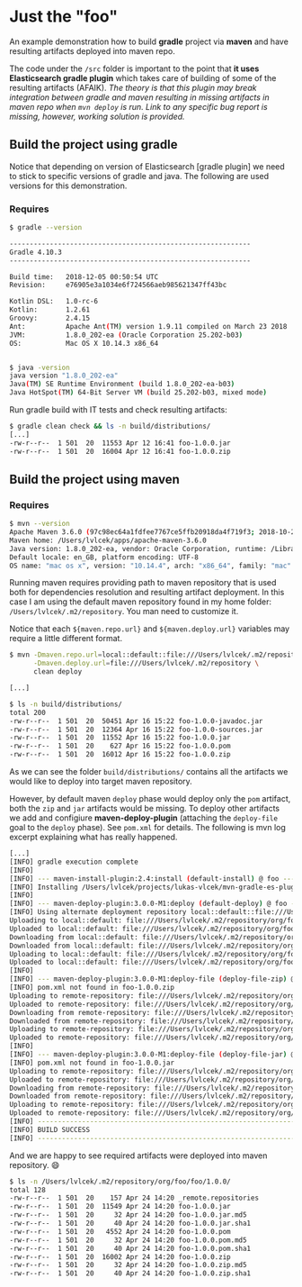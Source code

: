 # Just the "foo"

An example demonstration how to build **gradle** project via
**maven** and have resulting artifacts deployed into maven repo.

The code under the `/src` folder is important to the point that **it uses Elasticsearch gradle plugin** which takes care of building of some of the resulting artifacts (AFAIK). _The theory is that this plugin may break integration between gradle and maven resulting in missing artifacts in maven repo when `mvn deploy` is run. Link to any specific bug report is missing, however, working solution is provided._

## Build the project using gradle

Notice that depending on version of Elasticsearch \[gradle plugin\] we need to stick to specific versions of gradle and java. The following are used versions for this demonstration.

### Requires

```bash
$ gradle --version

------------------------------------------------------------
Gradle 4.10.3
------------------------------------------------------------

Build time:   2018-12-05 00:50:54 UTC
Revision:     e76905e3a1034e6f724566aeb985621347ff43bc

Kotlin DSL:   1.0-rc-6
Kotlin:       1.2.61
Groovy:       2.4.15
Ant:          Apache Ant(TM) version 1.9.11 compiled on March 23 2018
JVM:          1.8.0_202-ea (Oracle Corporation 25.202-b03)
OS:           Mac OS X 10.14.3 x86_64


$ java -version
java version "1.8.0_202-ea"
Java(TM) SE Runtime Environment (build 1.8.0_202-ea-b03)
Java HotSpot(TM) 64-Bit Server VM (build 25.202-b03, mixed mode)
```

Run gradle build with IT tests and check resulting artifacts:

```bash
$ gradle clean check && ls -n build/distributions/
[...]
-rw-r--r--  1 501  20  11553 Apr 12 16:41 foo-1.0.0.jar
-rw-r--r--  1 501  20  16004 Apr 12 16:41 foo-1.0.0.zip
```

## Build the project using maven

### Requires

```bash
$ mvn --version
Apache Maven 3.6.0 (97c98ec64a1fdfee7767ce5ffb20918da4f719f3; 2018-10-24T20:41:47+02:00)
Maven home: /Users/lvlcek/apps/apache-maven-3.6.0
Java version: 1.8.0_202-ea, vendor: Oracle Corporation, runtime: /Library/Java/JavaVirtualMachines/jdk1.8.0_202.jdk/Contents/Home/jre
Default locale: en_GB, platform encoding: UTF-8
OS name: "mac os x", version: "10.14.4", arch: "x86_64", family: "mac"
```

Running maven requires providing path to maven repository that is used both for
dependencies resolution and resulting artifact deployment. In this case I am using
the default maven repository found in my home folder: `/Users/lvlcek/.m2/repository`. You man need to customize it.

Notice that each `${maven.repo.url}` and `${maven.deploy.url}` variables may require a little different format.

```bash
$ mvn -Dmaven.repo.url=local::default::file:///Users/lvlcek/.m2/repository \
      -Dmaven.deploy.url=file:///Users/lvlcek/.m2/repository \
      clean deploy

[...]

$ ls -n build/distributions/
total 200
-rw-r--r--  1 501  20  50451 Apr 16 15:22 foo-1.0.0-javadoc.jar
-rw-r--r--  1 501  20  12364 Apr 16 15:22 foo-1.0.0-sources.jar
-rw-r--r--  1 501  20  11552 Apr 16 15:22 foo-1.0.0.jar
-rw-r--r--  1 501  20    627 Apr 16 15:22 foo-1.0.0.pom
-rw-r--r--  1 501  20  16012 Apr 16 15:22 foo-1.0.0.zip
```

As we can see the folder `build/distributions/` contains all the artifacts we would like to deploy into target maven repository.

However, by default maven `deploy` phase would deploy only the `pom` artifact, both the `zip` and `jar` artifacts would be missing. To deploy other artifacts we add and configiure **maven-deploy-plugin** (attaching the `deploy-file` goal to the `deploy` phase). See `pom.xml` for details. The following is mvn log excerpt explaining what has really happened.

```bash
[...]
[INFO] gradle execution complete
[INFO] 
[INFO] --- maven-install-plugin:2.4:install (default-install) @ foo ---
[INFO] Installing /Users/lvlcek/projects/lukas-vlcek/mvn-gradle-es-plugin-test/pom.xml to /Users/lvlcek/.m2/repository/org/foo/foo/1.0.0/foo-1.0.0.pom
[INFO] 
[INFO] --- maven-deploy-plugin:3.0.0-M1:deploy (default-deploy) @ foo ---
[INFO] Using alternate deployment repository local::default::file:///Users/lvlcek/.m2/repository
Uploading to local::default: file:///Users/lvlcek/.m2/repository/org/foo/foo/1.0.0/foo-1.0.0.pom
Uploaded to local::default: file:///Users/lvlcek/.m2/repository/org/foo/foo/1.0.0/foo-1.0.0.pom (4.6 kB at 506 kB/s)
Downloading from local::default: file:///Users/lvlcek/.m2/repository/org/foo/foo/maven-metadata.xml
Downloaded from local::default: file:///Users/lvlcek/.m2/repository/org/foo/foo/maven-metadata.xml (290 B at 41 kB/s)
Uploading to local::default: file:///Users/lvlcek/.m2/repository/org/foo/foo/maven-metadata.xml
Uploaded to local::default: file:///Users/lvlcek/.m2/repository/org/foo/foo/maven-metadata.xml (290 B at 290 kB/s)
[INFO] 
[INFO] --- maven-deploy-plugin:3.0.0-M1:deploy-file (deploy-file-zip) @ foo ---
[INFO] pom.xml not found in foo-1.0.0.zip
Uploading to remote-repository: file:///Users/lvlcek/.m2/repository/org/foo/foo/1.0.0/foo-1.0.0.zip
Uploaded to remote-repository: file:///Users/lvlcek/.m2/repository/org/foo/foo/1.0.0/foo-1.0.0.zip (16 kB at 5.3 MB/s)
Downloading from remote-repository: file:///Users/lvlcek/.m2/repository/org/foo/foo/maven-metadata.xml
Downloaded from remote-repository: file:///Users/lvlcek/.m2/repository/org/foo/foo/maven-metadata.xml (290 B at 97 kB/s)
Uploading to remote-repository: file:///Users/lvlcek/.m2/repository/org/foo/foo/maven-metadata.xml
Uploaded to remote-repository: file:///Users/lvlcek/.m2/repository/org/foo/foo/maven-metadata.xml (290 B at 145 kB/s)
[INFO] 
[INFO] --- maven-deploy-plugin:3.0.0-M1:deploy-file (deploy-file-jar) @ foo ---
[INFO] pom.xml not found in foo-1.0.0.jar
Uploading to remote-repository: file:///Users/lvlcek/.m2/repository/org/foo/foo/1.0.0/foo-1.0.0.jar
Uploaded to remote-repository: file:///Users/lvlcek/.m2/repository/org/foo/foo/1.0.0/foo-1.0.0.jar (12 kB at 5.8 MB/s)
Downloading from remote-repository: file:///Users/lvlcek/.m2/repository/org/foo/foo/maven-metadata.xml
Downloaded from remote-repository: file:///Users/lvlcek/.m2/repository/org/foo/foo/maven-metadata.xml (290 B at 145 kB/s)
Uploading to remote-repository: file:///Users/lvlcek/.m2/repository/org/foo/foo/maven-metadata.xml
Uploaded to remote-repository: file:///Users/lvlcek/.m2/repository/org/foo/foo/maven-metadata.xml (290 B at 290 kB/s)
[INFO] ------------------------------------------------------------------------
[INFO] BUILD SUCCESS
[INFO] ------------------------------------------------------------------------
```

And we are happy to see required artifacts were deployed into maven repository. :smile:

```bash
$ ls -n /Users/lvlcek/.m2/repository/org/foo/foo/1.0.0/
total 128
-rw-r--r--  1 501  20    157 Apr 24 14:20 _remote.repositories
-rw-r--r--  1 501  20  11549 Apr 24 14:20 foo-1.0.0.jar
-rw-r--r--  1 501  20     32 Apr 24 14:20 foo-1.0.0.jar.md5
-rw-r--r--  1 501  20     40 Apr 24 14:20 foo-1.0.0.jar.sha1
-rw-r--r--  1 501  20   4552 Apr 24 14:20 foo-1.0.0.pom
-rw-r--r--  1 501  20     32 Apr 24 14:20 foo-1.0.0.pom.md5
-rw-r--r--  1 501  20     40 Apr 24 14:20 foo-1.0.0.pom.sha1
-rw-r--r--  1 501  20  16002 Apr 24 14:20 foo-1.0.0.zip
-rw-r--r--  1 501  20     32 Apr 24 14:20 foo-1.0.0.zip.md5
-rw-r--r--  1 501  20     40 Apr 24 14:20 foo-1.0.0.zip.sha1
```
